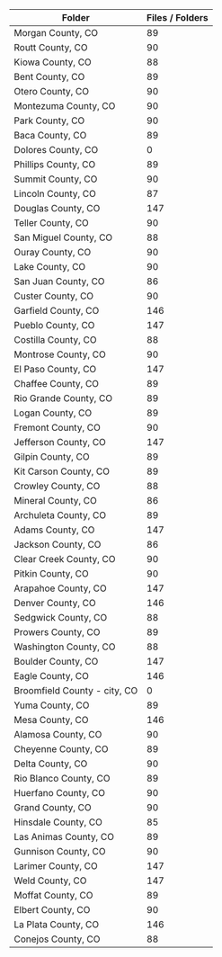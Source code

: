 | Folder                       |   Files / Folders |
|------------------------------|-------------------|
| Morgan County, CO            |                89 |
| Routt County, CO             |                90 |
| Kiowa County, CO             |                88 |
| Bent County, CO              |                89 |
| Otero County, CO             |                90 |
| Montezuma County, CO         |                90 |
| Park County, CO              |                90 |
| Baca County, CO              |                89 |
| Dolores County, CO           |                 0 |
| Phillips County, CO          |                89 |
| Summit County, CO            |                90 |
| Lincoln County, CO           |                87 |
| Douglas County, CO           |               147 |
| Teller County, CO            |                90 |
| San Miguel County, CO        |                88 |
| Ouray County, CO             |                90 |
| Lake County, CO              |                90 |
| San Juan County, CO          |                86 |
| Custer County, CO            |                90 |
| Garfield County, CO          |               146 |
| Pueblo County, CO            |               147 |
| Costilla County, CO          |                88 |
| Montrose County, CO          |                90 |
| El Paso County, CO           |               147 |
| Chaffee County, CO           |                89 |
| Rio Grande County, CO        |                89 |
| Logan County, CO             |                89 |
| Fremont County, CO           |                90 |
| Jefferson County, CO         |               147 |
| Gilpin County, CO            |                89 |
| Kit Carson County, CO        |                89 |
| Crowley County, CO           |                88 |
| Mineral County, CO           |                86 |
| Archuleta County, CO         |                89 |
| Adams County, CO             |               147 |
| Jackson County, CO           |                86 |
| Clear Creek County, CO       |                90 |
| Pitkin County, CO            |                90 |
| Arapahoe County, CO          |               147 |
| Denver County, CO            |               146 |
| Sedgwick County, CO          |                88 |
| Prowers County, CO           |                89 |
| Washington County, CO        |                88 |
| Boulder County, CO           |               147 |
| Eagle County, CO             |               146 |
| Broomfield County - city, CO |                 0 |
| Yuma County, CO              |                89 |
| Mesa County, CO              |               146 |
| Alamosa County, CO           |                90 |
| Cheyenne County, CO          |                89 |
| Delta County, CO             |                90 |
| Rio Blanco County, CO        |                89 |
| Huerfano County, CO          |                90 |
| Grand County, CO             |                90 |
| Hinsdale County, CO          |                85 |
| Las Animas County, CO        |                89 |
| Gunnison County, CO          |                90 |
| Larimer County, CO           |               147 |
| Weld County, CO              |               147 |
| Moffat County, CO            |                89 |
| Elbert County, CO            |                90 |
| La Plata County, CO          |               146 |
| Conejos County, CO           |                88 |